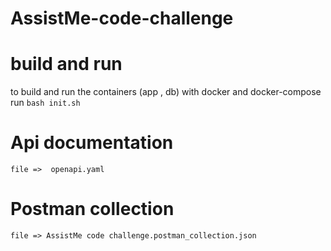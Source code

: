 # AssistMe-code-challenge
# build and run
to build and run the containers (app , db)  with docker and docker-compose run
 `bash init.sh`
# Api documentation
    file =>  openapi.yaml 
# Postman collection
    file => AssistMe code challenge.postman_collection.json